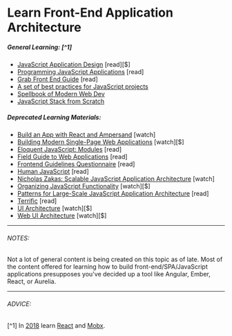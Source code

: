 # Learn Front-End Application Architecture

##### General Learning: [^1] 

* [JavaScript Application Design](https://www.amazon.com/JavaScript-Application-Design-Build-Approach/dp/1617291951?&_encoding=UTF8&tag=frontend-handbook-20&linkCode=ur2&linkId=4dd15b53493d3b5148af2b3e5488e98d&camp=1789&creative=9325) [read][$]
* [Programming JavaScript Applications](http://chimera.labs.oreilly.com/books/1234000000262/index.html) [read]
* [Grab Front End Guide](https://github.com/grab/front-end-guide) [read]
* [A set of best practices for JavaScript projects](https://github.com/wearehive/project-guidelines)
* [Spellbook of Modern Web Dev](https://github.com/dexteryy/spellbook-of-modern-webdev)
* [JavaScript Stack from Scratch](https://github.com/verekia/js-stack-from-scratch)

##### Deprecated Learning Materials:

* [Build an App with React and Ampersand](http://learn.humanjavascript.com/react-ampersand) [watch]
* [Building Modern Single-Page Web Applications](https://frontendmasters.com/courses/modern-web-apps/) [watch][$]
* [Eloquent JavaScript: Modules](http://eloquentjavascript.net/10_modules.html) [read]
* [Field Guide to Web Applications](http://www.html5rocks.com/webappfieldguide/toc/index/) [read]
* [Frontend Guidelines Questionnaire](https://github.com/bradfrost/frontend-guidelines-questionnaire) [read]
* [Human JavaScript](http://read.humanjavascript.com/) [read]
* [Nicholas Zakas: Scalable JavaScript Application Architecture](https://www.youtube.com/watch?v=vXjVFPosQHw) [watch]
* [Organizing JavaScript Functionality](https://frontendmasters.com/courses/organizing-javascript/) [watch][$]
* [Patterns for Large-Scale JavaScript Application Architecture](http://addyosmani.com/largescalejavascript/) [read]
* [Terrific](http://terrifically.org/) [read]
* [UI Architecture](http://www.pluralsight.com/courses/web-ui-architecture) [watch][$]
* [Web UI Architecture](https://frontendmasters.com/courses/web-ui-architecture/) [watch][$]

***

###### NOTES:

Not a lot of general content is being created on this topic as of late. Most of the content offered for learning how to build front-end/SPA/JavaScript applications presupposes you've decided up a tool like Angular, Ember, React, or Aurelia.

***

###### ADVICE:

[^1] In [2018](https://stateofjs.com/2017/front-end/results) learn [React](https://facebook.github.io/react/) and [Mobx](https://github.com/mobxjs/mobx).



















 






